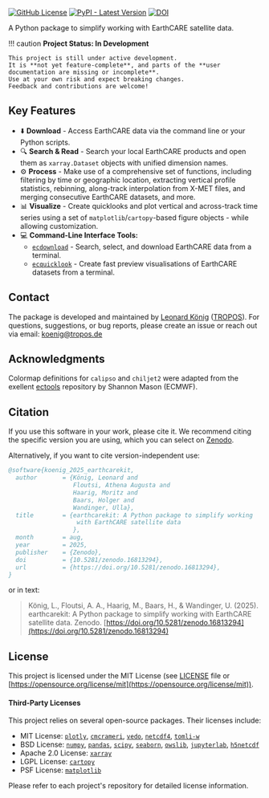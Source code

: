 [![GitHub License](https://img.shields.io/github/license/TROPOS-RSD/earthcarekit?label=license&color=green)](https://github.com/TROPOS-RSD/earthcarekit/blob/main/LICENSE)
[![PyPI - Latest Version](https://img.shields.io/pypi/v/earthcarekit?label=latest&color=blue)](https://pypi.org/project/earthcarekit/)
[![DOI](https://zenodo.org/badge/DOI/10.5281/zenodo.16813765.svg)](https://doi.org/10.5281/zenodo.16813765)

A Python package to simplify working with EarthCARE satellite data.

!!! caution
    **Project Status: In Development**

    This project is still under active development.
    It is **not yet feature-complete**, and parts of the **user documentation are missing or incomplete**.
    Use at your own risk and expect breaking changes.
    Feedback and contributions are welcome!


## Key Features

- ⬇️ **Download** - Access EarthCARE data via the command line or your Python scripts.
- 🔍 **Search & Read** - Search your local EarthCARE products and open them as `xarray.Dataset` objects with unified dimension names.
- ⚙️ **Process** - Make use of a comprehensive set of functions, including filtering by time or geographic location, extracting vertical profile statistics, rebinning, along-track interpolation from X-MET files, and merging consecutive EarthCARE datasets, and more.
- 📊 **Visualize** - Create quicklooks and plot vertical and across-track time series using a set of `matplotlib`/`cartopy`-based figure objects - while allowing customization.
- 💻 **Command-Line Interface Tools:**
    - [`ecdownload`](./ecdownload.md) - Search, select, and download EarthCARE data from a terminal.
    - [`ecquicklook`](./ecquicklook.md) - Create fast preview visualisations of EarthCARE datasets from a terminal.

## Contact

The package is developed and maintained by [Leonard König](https://orcid.org/0009-0004-3095-3969) ([TROPOS](https://www.tropos.de/en/)).
For questions, suggestions, or bug reports, please create an issue or reach out via email: [koenig@tropos.de](mailto:koenig@tropos.de)

## Acknowledgments

Colormap definitions for `calipso` and `chiljet2` were adapted from the exellent [ectools](https://bitbucket.org/smason/workspace/projects/EC) repository by Shannon Mason (ECMWF).

## Citation

If you use this software in your work, please cite it.
We recommend citing the specific version you are using, which you can select on [Zenodo](https://doi.org/10.5281/zenodo.16813294).

Alternatively, if you want to cite version-independent use:

```bibtex
@software{koenig_2025_earthcarekit,
  author       = {König, Leonard and
                  Floutsi, Athena Augusta and
                  Haarig, Moritz and
                  Baars, Holger and
                  Wandinger, Ulla},
  title        = {earthcarekit: A Python package to simplify working
                   with EarthCARE satellite data
                  },
  month        = aug,
  year         = 2025,
  publisher    = {Zenodo},
  doi          = {10.5281/zenodo.16813294},
  url          = {https://doi.org/10.5281/zenodo.16813294},
}
```

or in text:

> König, L., Floutsi, A. A., Haarig, M., Baars, H., & Wandinger, U. (2025). earthcarekit: A Python package to simplify working with EarthCARE satellite data. Zenodo. [https://doi.org/10.5281/zenodo.16813294](https://doi.org/10.5281/zenodo.16813294)

## License

This project is licensed under the MIT License (see [LICENSE](https://github.com/TROPOS-RSD/earthcarekit/blob/main/LICENSE) file or [https://opensource.org/license/mit](https://opensource.org/license/mit)).

#### Third-Party Licenses

This project relies on several open-source packages.
Their licenses include:

- MIT License: [`plotly`](https://dash.plotly.com/), [`cmcrameri`](https://github.com/callumrollo/cmcrameri), [`vedo`](https://vedo.embl.es/), [`netcdf4`](https://unidata.github.io/netcdf4-python/), [`tomli-w`](https://github.com/hukkin/tomli-w)
- BSD License: [`numpy`](https://numpy.org/), [`pandas`](https://pandas.pydata.org/), [`scipy`](https://scipy.org/), [`seaborn`](https://seaborn.pydata.org/), [`owslib`](https://github.com/geopython/OWSLib), [`jupyterlab`](https://jupyter.org/), [`h5netcdf`](https://h5netcdf.org/index.html)
- Apache 2.0 License: [`xarray`](https://xarray.dev/)
- LGPL License: [`cartopy`](https://scitools.org.uk/cartopy/docs/latest/)
- PSF License: [`matplotlib`](https://matplotlib.org/)

Please refer to each project's repository for detailed license information.